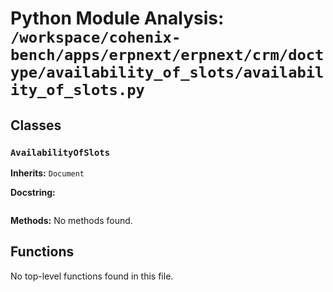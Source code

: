 # Python Module Analysis: `/workspace/cohenix-bench/apps/erpnext/erpnext/crm/doctype/availability_of_slots/availability_of_slots.py`

## Classes

### `AvailabilityOfSlots`
**Inherits:** `Document`


**Docstring:**
```

```

**Methods:**
No methods found.




## Functions

No top-level functions found in this file.
